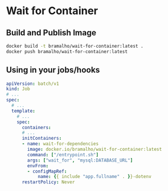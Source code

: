 # Wait for Container

## Build and Publish Image

```bash
docker build -t bramalho/wait-for-container:latest .
docker push bramalho/wait-for-container:latest
```

## Using in your jobs/hooks

```yaml
apiVersion: batch/v1
kind: Job
# ...
spec:
  # ...
  template:
    # ...
    spec:
      containers:
      # ...
      initContainers:
      - name: wait-for-dependencies
        image: docker.io/bramalho/wait-for-container:latest
        command: ["/entrypoint.sh"]
        args: ["wait_for", "mysql:DATABASE_URL"]
        envFrom:
        - configMapRef:
            name: {{ include "app.fullname" . }}-dotenv
      restartPolicy: Never
```
